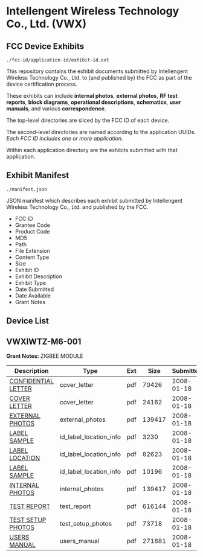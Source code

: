 # Intellengent Wireless Technology Co., Ltd. (VWX)
## FCC Device Exhibits

```
./fcc-id/application-id/exhibit-id.ext
```

This repository contains the exhibit documents submitted by Intellengent Wireless Technology Co., Ltd. to (and published by) the FCC as part of the device certification process.

These exhibits can include **internal photos**, **external photos**, **RF test reports**, **block diagrams**, **operational descriptions**, **schematics**, **user manuals**, and various **correspondence**.

The top-level directories are sliced by the FCC ID of each device.

The second-level directories are named according to the application UUIDs. *Each FCC ID includes one or more application.*

Within each application directory are the exhibits submitted with that application. 

## Exhibit Manifest

```
./manifest.json
```

JSON manifest which describes each exhibit submitted by Intellengent Wireless Technology Co., Ltd. and published by the FCC.

- FCC ID
- Grantee Code
- Product Code
- MD5
- Path
- File Extension
- Content Type
- Size
- Exhibit ID
- Exhibit Description
- Exhibit Type
- Date Submitted
- Date Available
- Grant Notes

## Device List
## VWXIWTZ-M6-001
**Grant Notes:** ZIGBEE MODULE

| Description | Type | Ext | Size | Submitted | Available |
| ----------- | ---- | --- | ---- | --------- | --------- |
| [CONFIDENTIAL LETTER](VWXIWTZ-M6-001/faebde1e72e3825909372e334357704c/890981.pdf) | cover_letter | pdf | 70426 | 2008-01-18 | 2008-01-21 |
| [COVER LETTER](VWXIWTZ-M6-001/faebde1e72e3825909372e334357704c/890983.pdf) | cover_letter | pdf | 24162 | 2008-01-18 | 2008-01-21 |
| [EXTERNAL PHOTOS](VWXIWTZ-M6-001/faebde1e72e3825909372e334357704c/890986.pdf) | external_photos | pdf | 139417 | 2008-01-18 | 2008-01-21 |
| [LABEL SAMPLE](VWXIWTZ-M6-001/faebde1e72e3825909372e334357704c/890985.pdf) | id_label_location_info | pdf | 3230 | 2008-01-18 | 2008-01-21 |
| [LABEL LOCATION](VWXIWTZ-M6-001/faebde1e72e3825909372e334357704c/890987.pdf) | id_label_location_info | pdf | 82623 | 2008-01-18 | 2008-01-21 |
| [LABEL SAMPLE](VWXIWTZ-M6-001/faebde1e72e3825909372e334357704c/890988.pdf) | id_label_location_info | pdf | 10196 | 2008-01-18 | 2008-01-21 |
| [INTERNAL PHOTOS](VWXIWTZ-M6-001/faebde1e72e3825909372e334357704c/890989.pdf) | internal_photos | pdf | 139417 | 2008-01-18 | 2008-01-21 |
| [TEST REPORT](VWXIWTZ-M6-001/faebde1e72e3825909372e334357704c/890980.pdf) | test_report | pdf | 616144 | 2008-01-18 | 2008-01-21 |
| [TEST SETUP PHOTOS](VWXIWTZ-M6-001/faebde1e72e3825909372e334357704c/890990.pdf) | test_setup_photos | pdf | 73718 | 2008-01-18 | 2008-01-21 |
| [USERS MANUAL](VWXIWTZ-M6-001/faebde1e72e3825909372e334357704c/890982.pdf) | users_manual | pdf | 271881 | 2008-01-18 | 2008-01-21 |
